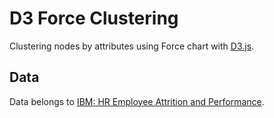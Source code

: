 # D3 Force Clustering
Clustering nodes by attributes using Force chart with [D3.js](http://www.d3js.org).

## Data
Data belongs to [IBM: HR Employee Attrition and Performance](https://www.ibm.com/communities/analytics/watson-analytics-blog/hr-employee-attrition/).
